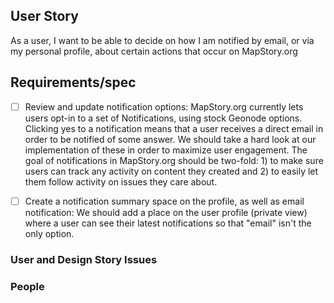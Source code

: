 ## User Story

As a user, I want to be able to decide on how I am notified by email, or via my personal profile, about certain actions that occur on MapStory.org

## Requirements/spec

- [ ] Review and update notification options: MapStory.org currently lets users opt-in to a set of Notifications, using stock Geonode options. Clicking yes to a notification means that a user receives a direct email in order to be notified of some answer. We should take a hard look at our implementation of these in order to maximize user engagement. The goal of notifications in MapStory.org should be two-fold: 1) to make sure users can track any activity on content they created and 2) to easily let them follow activity on issues they care about. 

- [ ] Create a notification summary space on the profile, as well as email notification: We should add a place on the user profile (private view) where a user can see their latest notifications so that "email" isn't the only option.

### User and Design Story Issues

### People
